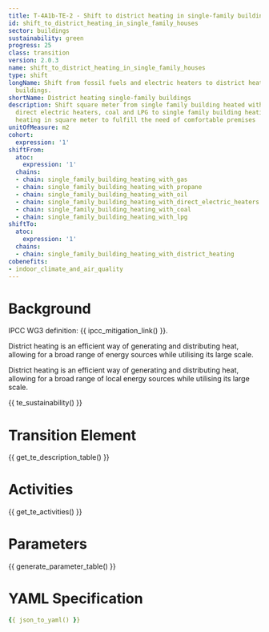 ```yaml
---
title: T-4A1b-TE-2 - Shift to district heating in single-family buildings
id: shift_to_district_heating_in_single_family_houses
sector: buildings
sustainability: green
progress: 25
class: transition
version: 2.0.3
name: shift_to_district_heating_in_single_family_houses
type: shift
longName: Shift from fossil fuels and electric heaters to district heating in single-family
  buildings.
shortName: District heating single-family buildings
description: Shift square meter from single family building heated with gas, oil,
  direct electric heaters, coal and LPG to single family building heating with district
  heating in square meter to fulfill the need of comfortable premises
unitOfMeasure: m2
cohort:
  expression: '1'
shiftFrom:
  atoc:
    expression: '1'
  chains:
  - chain: single_family_building_heating_with_gas
  - chain: single_family_building_heating_with_propane
  - chain: single_family_building_heating_with_oil
  - chain: single_family_building_heating_with_direct_electric_heaters
  - chain: single_family_building_heating_with_coal
  - chain: single_family_building_heating_with_lpg
shiftTo:
  atoc:
    expression: '1'
  chains:
  - chain: single_family_building_heating_with_district_heating
cobenefits:
- indoor_climate_and_air_quality
---
```

# Background

IPCC WG3 definition: {{ ipcc_mitigation_link() }}.

District heating is an efficient way of generating and distributing heat, allowing for a broad range of energy sources while utilising its large scale.

District heating is an efficient way of generating and distributing heat, allowing for a broad range of local energy sources while utilising its large scale.


{{ te_sustainability() }}

# Transition Element

{{ get_te_description_table() }}




# Activities

{{ get_te_activities() }}


# Parameters

{{ generate_parameter_table() }}


# YAML Specification

```yaml
{{ json_to_yaml() }}
```
